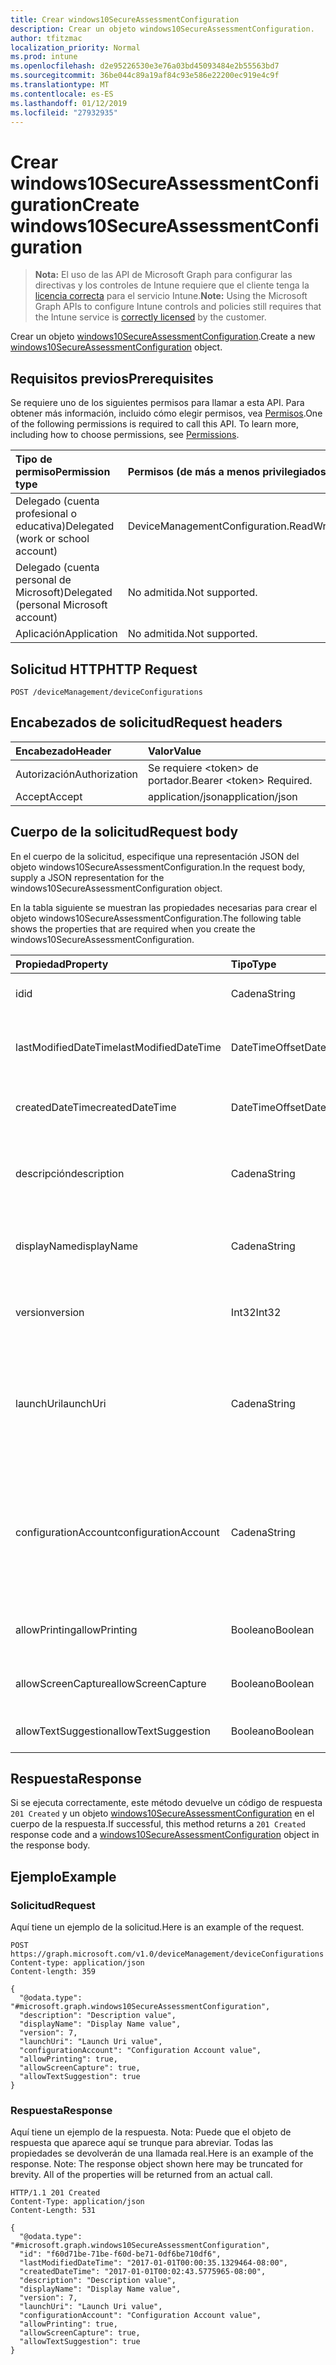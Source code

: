 ```yaml
---
title: Crear windows10SecureAssessmentConfiguration
description: Crear un objeto windows10SecureAssessmentConfiguration.
author: tfitzmac
localization_priority: Normal
ms.prod: intune
ms.openlocfilehash: d2e95226530e3e76a03bd45093484e2b55563bd7
ms.sourcegitcommit: 36be044c89a19af84c93e586e22200ec919e4c9f
ms.translationtype: MT
ms.contentlocale: es-ES
ms.lasthandoff: 01/12/2019
ms.locfileid: "27932935"
---
```

# <a name="create-windows10secureassessmentconfiguration"></a><span data-ttu-id="dc1ba-103">Crear windows10SecureAssessmentConfiguration</span><span class="sxs-lookup"><span data-stu-id="dc1ba-103">Create windows10SecureAssessmentConfiguration</span></span>

> <span data-ttu-id="dc1ba-104">**Nota:** El uso de las API de Microsoft Graph para configurar las directivas y los controles de Intune requiere que el cliente tenga la [licencia correcta](https://go.microsoft.com/fwlink/?linkid=839381) para el servicio Intune.</span><span class="sxs-lookup"><span data-stu-id="dc1ba-104">**Note:** Using the Microsoft Graph APIs to configure Intune controls and policies still requires that the Intune service is [correctly licensed](https://go.microsoft.com/fwlink/?linkid=839381) by the customer.</span></span>

<span data-ttu-id="dc1ba-105">Crear un objeto [windows10SecureAssessmentConfiguration](../resources/intune-deviceconfig-windows10secureassessmentconfiguration.md).</span><span class="sxs-lookup"><span data-stu-id="dc1ba-105">Create a new [windows10SecureAssessmentConfiguration](../resources/intune-deviceconfig-windows10secureassessmentconfiguration.md) object.</span></span>
## <a name="prerequisites"></a><span data-ttu-id="dc1ba-106">Requisitos previos</span><span class="sxs-lookup"><span data-stu-id="dc1ba-106">Prerequisites</span></span>
<span data-ttu-id="dc1ba-p101">Se requiere uno de los siguientes permisos para llamar a esta API. Para obtener más información, incluido cómo elegir permisos, vea [Permisos](/graph/permissions-reference).</span><span class="sxs-lookup"><span data-stu-id="dc1ba-p101">One of the following permissions is required to call this API. To learn more, including how to choose permissions, see [Permissions](/graph/permissions-reference).</span></span>

|<span data-ttu-id="dc1ba-109">Tipo de permiso</span><span class="sxs-lookup"><span data-stu-id="dc1ba-109">Permission type</span></span>|<span data-ttu-id="dc1ba-110">Permisos (de más a menos privilegiados)</span><span class="sxs-lookup"><span data-stu-id="dc1ba-110">Permissions (from most to least privileged)</span></span>|
|:---|:---|
|<span data-ttu-id="dc1ba-111">Delegado (cuenta profesional o educativa)</span><span class="sxs-lookup"><span data-stu-id="dc1ba-111">Delegated (work or school account)</span></span>|<span data-ttu-id="dc1ba-112">DeviceManagementConfiguration.ReadWrite.All</span><span class="sxs-lookup"><span data-stu-id="dc1ba-112">DeviceManagementConfiguration.ReadWrite.All</span></span>|
|<span data-ttu-id="dc1ba-113">Delegado (cuenta personal de Microsoft)</span><span class="sxs-lookup"><span data-stu-id="dc1ba-113">Delegated (personal Microsoft account)</span></span>|<span data-ttu-id="dc1ba-114">No admitida.</span><span class="sxs-lookup"><span data-stu-id="dc1ba-114">Not supported.</span></span>|
|<span data-ttu-id="dc1ba-115">Aplicación</span><span class="sxs-lookup"><span data-stu-id="dc1ba-115">Application</span></span>|<span data-ttu-id="dc1ba-116">No admitida.</span><span class="sxs-lookup"><span data-stu-id="dc1ba-116">Not supported.</span></span>|

## <a name="http-request"></a><span data-ttu-id="dc1ba-117">Solicitud HTTP</span><span class="sxs-lookup"><span data-stu-id="dc1ba-117">HTTP Request</span></span>
<!-- {
  "blockType": "ignored"
}
-->
``` http
POST /deviceManagement/deviceConfigurations
```

## <a name="request-headers"></a><span data-ttu-id="dc1ba-118">Encabezados de solicitud</span><span class="sxs-lookup"><span data-stu-id="dc1ba-118">Request headers</span></span>
|<span data-ttu-id="dc1ba-119">Encabezado</span><span class="sxs-lookup"><span data-stu-id="dc1ba-119">Header</span></span>|<span data-ttu-id="dc1ba-120">Valor</span><span class="sxs-lookup"><span data-stu-id="dc1ba-120">Value</span></span>|
|:---|:---|
|<span data-ttu-id="dc1ba-121">Autorización</span><span class="sxs-lookup"><span data-stu-id="dc1ba-121">Authorization</span></span>|<span data-ttu-id="dc1ba-122">Se requiere &lt;token&gt; de portador.</span><span class="sxs-lookup"><span data-stu-id="dc1ba-122">Bearer &lt;token&gt; Required.</span></span>|
|<span data-ttu-id="dc1ba-123">Accept</span><span class="sxs-lookup"><span data-stu-id="dc1ba-123">Accept</span></span>|<span data-ttu-id="dc1ba-124">application/json</span><span class="sxs-lookup"><span data-stu-id="dc1ba-124">application/json</span></span>|

## <a name="request-body"></a><span data-ttu-id="dc1ba-125">Cuerpo de la solicitud</span><span class="sxs-lookup"><span data-stu-id="dc1ba-125">Request body</span></span>
<span data-ttu-id="dc1ba-126">En el cuerpo de la solicitud, especifique una representación JSON del objeto windows10SecureAssessmentConfiguration.</span><span class="sxs-lookup"><span data-stu-id="dc1ba-126">In the request body, supply a JSON representation for the windows10SecureAssessmentConfiguration object.</span></span>

<span data-ttu-id="dc1ba-127">En la tabla siguiente se muestran las propiedades necesarias para crear el objeto windows10SecureAssessmentConfiguration.</span><span class="sxs-lookup"><span data-stu-id="dc1ba-127">The following table shows the properties that are required when you create the windows10SecureAssessmentConfiguration.</span></span>

|<span data-ttu-id="dc1ba-128">Propiedad</span><span class="sxs-lookup"><span data-stu-id="dc1ba-128">Property</span></span>|<span data-ttu-id="dc1ba-129">Tipo</span><span class="sxs-lookup"><span data-stu-id="dc1ba-129">Type</span></span>|<span data-ttu-id="dc1ba-130">Descripción</span><span class="sxs-lookup"><span data-stu-id="dc1ba-130">Description</span></span>|
|:---|:---|:---|
|<span data-ttu-id="dc1ba-131">id</span><span class="sxs-lookup"><span data-stu-id="dc1ba-131">id</span></span>|<span data-ttu-id="dc1ba-132">Cadena</span><span class="sxs-lookup"><span data-stu-id="dc1ba-132">String</span></span>|<span data-ttu-id="dc1ba-133">Clave de la entidad.</span><span class="sxs-lookup"><span data-stu-id="dc1ba-133">Key of the entity.</span></span> <span data-ttu-id="dc1ba-134">Heredado de [deviceConfiguration](../resources/intune-deviceconfig-deviceconfiguration.md)</span><span class="sxs-lookup"><span data-stu-id="dc1ba-134">Inherited from [deviceConfiguration](../resources/intune-deviceconfig-deviceconfiguration.md)</span></span>|
|<span data-ttu-id="dc1ba-135">lastModifiedDateTime</span><span class="sxs-lookup"><span data-stu-id="dc1ba-135">lastModifiedDateTime</span></span>|<span data-ttu-id="dc1ba-136">DateTimeOffset</span><span class="sxs-lookup"><span data-stu-id="dc1ba-136">DateTimeOffset</span></span>|<span data-ttu-id="dc1ba-137">Fecha y hora en la que se modificó el objeto por última vez.</span><span class="sxs-lookup"><span data-stu-id="dc1ba-137">DateTime the object was last modified.</span></span> <span data-ttu-id="dc1ba-138">Heredado de [deviceConfiguration](../resources/intune-deviceconfig-deviceconfiguration.md)</span><span class="sxs-lookup"><span data-stu-id="dc1ba-138">Inherited from [deviceConfiguration](../resources/intune-deviceconfig-deviceconfiguration.md)</span></span>|
|<span data-ttu-id="dc1ba-139">createdDateTime</span><span class="sxs-lookup"><span data-stu-id="dc1ba-139">createdDateTime</span></span>|<span data-ttu-id="dc1ba-140">DateTimeOffset</span><span class="sxs-lookup"><span data-stu-id="dc1ba-140">DateTimeOffset</span></span>|<span data-ttu-id="dc1ba-141">Fecha y hora en la que se creó el objeto.</span><span class="sxs-lookup"><span data-stu-id="dc1ba-141">DateTime the object was created.</span></span> <span data-ttu-id="dc1ba-142">Heredado de [deviceConfiguration](../resources/intune-deviceconfig-deviceconfiguration.md)</span><span class="sxs-lookup"><span data-stu-id="dc1ba-142">Inherited from [deviceConfiguration](../resources/intune-deviceconfig-deviceconfiguration.md)</span></span>|
|<span data-ttu-id="dc1ba-143">descripción</span><span class="sxs-lookup"><span data-stu-id="dc1ba-143">description</span></span>|<span data-ttu-id="dc1ba-144">Cadena</span><span class="sxs-lookup"><span data-stu-id="dc1ba-144">String</span></span>|<span data-ttu-id="dc1ba-145">Descripción proporcionada por el administrador de la configuración del dispositivo.</span><span class="sxs-lookup"><span data-stu-id="dc1ba-145">Admin provided description of the Device Configuration.</span></span> <span data-ttu-id="dc1ba-146">Heredado de [deviceConfiguration](../resources/intune-deviceconfig-deviceconfiguration.md)</span><span class="sxs-lookup"><span data-stu-id="dc1ba-146">Inherited from [deviceConfiguration](../resources/intune-deviceconfig-deviceconfiguration.md)</span></span>|
|<span data-ttu-id="dc1ba-147">displayName</span><span class="sxs-lookup"><span data-stu-id="dc1ba-147">displayName</span></span>|<span data-ttu-id="dc1ba-148">Cadena</span><span class="sxs-lookup"><span data-stu-id="dc1ba-148">String</span></span>|<span data-ttu-id="dc1ba-149">Nombre proporcionado por el administrador de la configuración del dispositivo.</span><span class="sxs-lookup"><span data-stu-id="dc1ba-149">Admin provided name of the device configuration.</span></span> <span data-ttu-id="dc1ba-150">Heredado de [deviceConfiguration](../resources/intune-deviceconfig-deviceconfiguration.md)</span><span class="sxs-lookup"><span data-stu-id="dc1ba-150">Inherited from [deviceConfiguration](../resources/intune-deviceconfig-deviceconfiguration.md)</span></span>|
|<span data-ttu-id="dc1ba-151">version</span><span class="sxs-lookup"><span data-stu-id="dc1ba-151">version</span></span>|<span data-ttu-id="dc1ba-152">Int32</span><span class="sxs-lookup"><span data-stu-id="dc1ba-152">Int32</span></span>|<span data-ttu-id="dc1ba-153">Versión de la configuración del dispositivo.</span><span class="sxs-lookup"><span data-stu-id="dc1ba-153">Version of the device configuration.</span></span> <span data-ttu-id="dc1ba-154">Heredado de [deviceConfiguration](../resources/intune-deviceconfig-deviceconfiguration.md)</span><span class="sxs-lookup"><span data-stu-id="dc1ba-154">Inherited from [deviceConfiguration](../resources/intune-deviceconfig-deviceconfiguration.md)</span></span>|
|<span data-ttu-id="dc1ba-155">launchUri</span><span class="sxs-lookup"><span data-stu-id="dc1ba-155">launchUri</span></span>|<span data-ttu-id="dc1ba-156">Cadena</span><span class="sxs-lookup"><span data-stu-id="dc1ba-156">String</span></span>|<span data-ttu-id="dc1ba-157">Vínculo de dirección URL a una evaluación que se carga automáticamente al iniciar el explorador de evaluaciones seguras.</span><span class="sxs-lookup"><span data-stu-id="dc1ba-157">Url link to an assessment that's automatically loaded when the secure assessment browser is launched.</span></span> <span data-ttu-id="dc1ba-158">Tiene que ser una dirección URL válida (http\[s\]://msdn.microsoft.com/).</span><span class="sxs-lookup"><span data-stu-id="dc1ba-158">It has to be a valid Url (http\[s\]://msdn.microsoft.com/).</span></span>|
|<span data-ttu-id="dc1ba-159">configurationAccount</span><span class="sxs-lookup"><span data-stu-id="dc1ba-159">configurationAccount</span></span>|<span data-ttu-id="dc1ba-160">Cadena</span><span class="sxs-lookup"><span data-stu-id="dc1ba-160">String</span></span>|<span data-ttu-id="dc1ba-161">Cuenta usada al configurar el dispositivo Windows para realizar la prueba.</span><span class="sxs-lookup"><span data-stu-id="dc1ba-161">The account used to configure the Windows device for taking the test.</span></span> <span data-ttu-id="dc1ba-162">El usuario puede ser una cuenta de dominio (dominio\usuario), una cuenta de AAD (nombredeusuario@espacioempresarial.com) o una cuenta local (nombredeusuario).</span><span class="sxs-lookup"><span data-stu-id="dc1ba-162">The user can be a domain account (domain\user), an AAD account (username@tenant.com) or a local account (username).</span></span>|
|<span data-ttu-id="dc1ba-163">allowPrinting</span><span class="sxs-lookup"><span data-stu-id="dc1ba-163">allowPrinting</span></span>|<span data-ttu-id="dc1ba-164">Booleano</span><span class="sxs-lookup"><span data-stu-id="dc1ba-164">Boolean</span></span>|<span data-ttu-id="dc1ba-165">Indica si se va a permitir que la aplicación imprima durante la prueba.</span><span class="sxs-lookup"><span data-stu-id="dc1ba-165">Indicates whether or not to allow the app from printing during the test.</span></span>|
|<span data-ttu-id="dc1ba-166">allowScreenCapture</span><span class="sxs-lookup"><span data-stu-id="dc1ba-166">allowScreenCapture</span></span>|<span data-ttu-id="dc1ba-167">Booleano</span><span class="sxs-lookup"><span data-stu-id="dc1ba-167">Boolean</span></span>|<span data-ttu-id="dc1ba-168">Indica si se va a permitir la funcionalidad de captura de pantalla durante una prueba.</span><span class="sxs-lookup"><span data-stu-id="dc1ba-168">Indicates whether or not to allow screen capture capability during a test.</span></span>|
|<span data-ttu-id="dc1ba-169">allowTextSuggestion</span><span class="sxs-lookup"><span data-stu-id="dc1ba-169">allowTextSuggestion</span></span>|<span data-ttu-id="dc1ba-170">Booleano</span><span class="sxs-lookup"><span data-stu-id="dc1ba-170">Boolean</span></span>|<span data-ttu-id="dc1ba-171">Indica si se van a permitir las sugerencias de texto durante la prueba.</span><span class="sxs-lookup"><span data-stu-id="dc1ba-171">Indicates whether or not to allow text suggestions during the test.</span></span>|



## <a name="response"></a><span data-ttu-id="dc1ba-172">Respuesta</span><span class="sxs-lookup"><span data-stu-id="dc1ba-172">Response</span></span>
<span data-ttu-id="dc1ba-173">Si se ejecuta correctamente, este método devuelve un código de respuesta `201 Created` y un objeto [windows10SecureAssessmentConfiguration](../resources/intune-deviceconfig-windows10secureassessmentconfiguration.md) en el cuerpo de la respuesta.</span><span class="sxs-lookup"><span data-stu-id="dc1ba-173">If successful, this method returns a `201 Created` response code and a [windows10SecureAssessmentConfiguration](../resources/intune-deviceconfig-windows10secureassessmentconfiguration.md) object in the response body.</span></span>

## <a name="example"></a><span data-ttu-id="dc1ba-174">Ejemplo</span><span class="sxs-lookup"><span data-stu-id="dc1ba-174">Example</span></span>
### <a name="request"></a><span data-ttu-id="dc1ba-175">Solicitud</span><span class="sxs-lookup"><span data-stu-id="dc1ba-175">Request</span></span>
<span data-ttu-id="dc1ba-176">Aquí tiene un ejemplo de la solicitud.</span><span class="sxs-lookup"><span data-stu-id="dc1ba-176">Here is an example of the request.</span></span>
``` http
POST https://graph.microsoft.com/v1.0/deviceManagement/deviceConfigurations
Content-type: application/json
Content-length: 359

{
  "@odata.type": "#microsoft.graph.windows10SecureAssessmentConfiguration",
  "description": "Description value",
  "displayName": "Display Name value",
  "version": 7,
  "launchUri": "Launch Uri value",
  "configurationAccount": "Configuration Account value",
  "allowPrinting": true,
  "allowScreenCapture": true,
  "allowTextSuggestion": true
}
```

### <a name="response"></a><span data-ttu-id="dc1ba-177">Respuesta</span><span class="sxs-lookup"><span data-stu-id="dc1ba-177">Response</span></span>
<span data-ttu-id="dc1ba-p110">Aquí tiene un ejemplo de la respuesta. Nota: Puede que el objeto de respuesta que aparece aquí se trunque para abreviar. Todas las propiedades se devolverán de una llamada real.</span><span class="sxs-lookup"><span data-stu-id="dc1ba-p110">Here is an example of the response. Note: The response object shown here may be truncated for brevity. All of the properties will be returned from an actual call.</span></span>
``` http
HTTP/1.1 201 Created
Content-Type: application/json
Content-Length: 531

{
  "@odata.type": "#microsoft.graph.windows10SecureAssessmentConfiguration",
  "id": "f60d71be-71be-f60d-be71-0df6be710df6",
  "lastModifiedDateTime": "2017-01-01T00:00:35.1329464-08:00",
  "createdDateTime": "2017-01-01T00:02:43.5775965-08:00",
  "description": "Description value",
  "displayName": "Display Name value",
  "version": 7,
  "launchUri": "Launch Uri value",
  "configurationAccount": "Configuration Account value",
  "allowPrinting": true,
  "allowScreenCapture": true,
  "allowTextSuggestion": true
}
```



